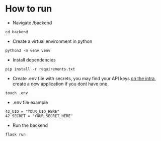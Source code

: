 # How to run

- Navigate /backend

```
cd backend
```

- Create a virtual environment in python

```
python3 -m venv venv
```

- Install dependencies

```
pip install -r requirements.txt
```

- Create .env file with secrets, you may find your API keys [on the intra](https://profile.intra.42.fr/oauth/applications/new), create a new application if you dont have one. <br>
  
```
touch .env
```

- .env file example

```
42_UID = "YOUR_UID_HERE"
42_SECRET = "YOUR_SECRET_HERE"
```

- Run the backend
```
flask run
```